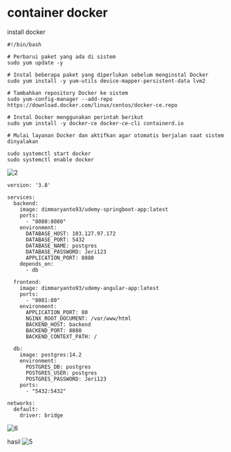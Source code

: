 # container docker

install docker  
```
#!/bin/bash

# Perbarui paket yang ada di sistem
sudo yum update -y

# Instal beberapa paket yang diperlukan sebelum menginstal Docker
sudo yum install -y yum-utils device-mapper-persistent-data lvm2

# Tambahkan repository Docker ke sistem
sudo yum-config-manager --add-repo https://download.docker.com/linux/centos/docker-ce.repo

# Instal Docker menggunakan perintah berikut
sudo yum install -y docker-ce docker-ce-cli containerd.io

# Mulai layanan Docker dan aktifkan agar otomatis berjalan saat sistem dinyalakan

sudo systemctl start docker
sudo systemctl enable docker
```

![2](https://github.com/jerryfernando/DataSintesa-DevOps-Engineer-Take-home-Test/assets/23428256/80960607-6bb1-400c-9b04-1cad8d2b9deb)


```
version: '3.8'

services:
  backend:
    image: dimmaryanto93/udemy-springboot-app:latest
    ports:
      - "8080:8080"
    environment:
      DATABASE_HOST: 103.127.97.172
      DATABASE_PORT: 5432
      DATABASE_NAME: postgres
      DATABASE_PASSWORD: Jeri123
      APPLICATION_PORT: 8080
    depends_on:
      - db

  frontend:
    image: dimmaryanto93/udemy-angular-app:latest
    ports:
      - "8081:80"
    environment:
      APPLICATION_PORT: 80
      NGINX_ROOT_DOCUMENT: /var/www/html
      BACKEND_HOST: backend
      BACKEND_PORT: 8080
      BACKEND_CONTEXT_PATH: /

  db:
    image: postgres:14.2
    environment:
      POSTGRES_DB: postgres
      POSTGRES_USER: postgres
      POSTGRES_PASSWORD: Jeri123
    ports:
      - "5432:5432"

networks:
  default:
    driver: bridge
```

![6](https://github.com/user-attachments/assets/5ee4f111-2a22-4812-b595-d0baf5f4cda0)

hasil 
![5](https://github.com/user-attachments/assets/8ef44797-d7a9-404d-a012-c3fee14e3381)


